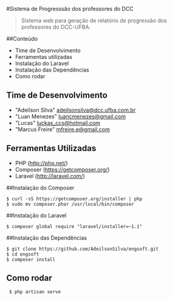 #Sistema de Progresssão dos professores do DCC

> Sistema web para geração de relatório de progressão dos professores do DCC-UFBA.

##Conteúdo
* Time de Desenvolvimento
* Ferramentas utilizadas
* Instalação do Laravel
* Instalação das Dependências
* Como rodar

## Time de Desenvolvimento
* "Adeilson Silva" <adeilsonsilva@dcc.ufba.com.br>
* "Luan Menezes" <luancmenezes@gmail.com>
* "Lucas" <luckas_ccs@hotmail.com>
* "Marcus Freire" <mfreire.e@gmail.com>

## Ferramentas Utilizadas
* PHP (http://php.net/)
* Composer (https://getcomposer.org/)
* Laravel (http://laravel.com/)

##Instalação do Composer
```
$ curl -sS https://getcomposer.org/installer | php
$ sudo mv composer.phar /usr/local/bin/composer
```
##Instalação do Laravel
```
$ composer global require "laravel/installer=~1.1"
```
##Instalação das Dependências
```
$ git clone https://github.com/AdeilsonSilva/engsoft.git
$ cd engsoft
$ composer install
```

## Como rodar
```
 $ php artisan serve
 ```

